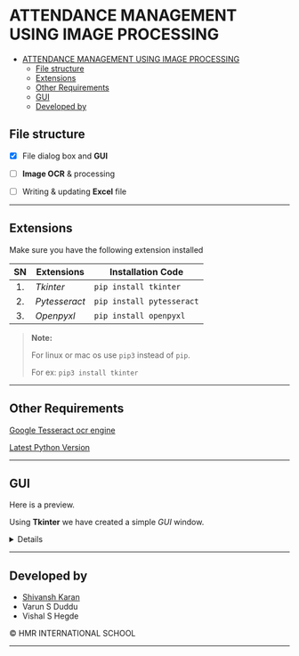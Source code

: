 # ATTENDANCE MANAGEMENT USING IMAGE PROCESSING

- [ATTENDANCE MANAGEMENT USING IMAGE PROCESSING](#attendance-management-using-image-processing)
  - [File structure](#file-structure)
  - [Extensions](#extensions)
  - [Other Requirements](#other-requirements)
  - [GUI](#GUI)
  - [Developed by](#developed-by)

## File structure

- [x] File dialog box and **GUI**

- [ ] **Image OCR** & processing

- [ ] Writing & updating **Excel** file

---

## Extensions

Make sure you have the following extension installed

|  SN   | Extensions    | Installation Code         |
| :---: | ------------- | ------------------------- |
|  1.   | _Tkinter_     | `pip install tkinter`     |
|  2.   | _Pytesseract_ | `pip install pytesseract` |
|  3.   | _Openpyxl_    | `pip install openpyxl`    |

> **Note:**
>
> For linux or mac os use `pip3` instead of `pip`.
>
> For ex: `pip3 install tkinter`

---

## Other Requirements

[Google Tesseract ocr engine](https://github.com/tesseract-ocr/tesseract)

[Latest Python Version](https://www.python.org/downloads/)

---

## GUI

Here is a preview.

Using **Tkinter** we have created a simple _GUI_ window.

<Details> 

![Image](ocr.gif)

</Details>

---
## Developed by

- [Shivansh Karan](https://github.com/SpaceTesla/)
- Varun S Duddu
- Vishal S Hegde

© HMR INTERNATIONAL SCHOOL

---
